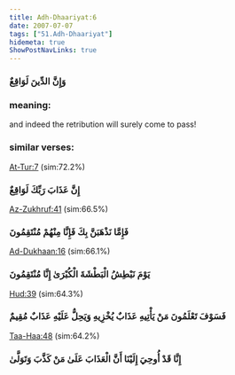 ```yaml
---
title: Adh-Dhaariyat:6
date: 2007-07-07
tags: ["51.Adh-Dhaariyat"]
hidemeta: true 
ShowPostNavLinks: true 
---
```

### وَإِنَّ الدِّينَ لَوَاقِعٌ
### meaning: 
and indeed the retribution will surely come to pass!
### similar verses: 

[At-Tur:7](/52/7) (sim:72.2%)

### إِنَّ عَذَابَ رَبِّكَ لَوَاقِعٌ

[Az-Zukhruf:41](/43/41) (sim:66.5%)

### فَإِمَّا نَذْهَبَنَّ بِكَ فَإِنَّا مِنْهُمْ مُنْتَقِمُونَ

[Ad-Dukhaan:16](/44/16) (sim:66.1%)

### يَوْمَ نَبْطِشُ الْبَطْشَةَ الْكُبْرَىٰ إِنَّا مُنْتَقِمُونَ

[Hud:39](/11/39) (sim:64.3%)

### فَسَوْفَ تَعْلَمُونَ مَنْ يَأْتِيهِ عَذَابٌ يُخْزِيهِ وَيَحِلُّ عَلَيْهِ عَذَابٌ مُقِيمٌ

[Taa-Haa:48](/20/48) (sim:64.2%)

### إِنَّا قَدْ أُوحِيَ إِلَيْنَا أَنَّ الْعَذَابَ عَلَىٰ مَنْ كَذَّبَ وَتَوَلَّىٰ
